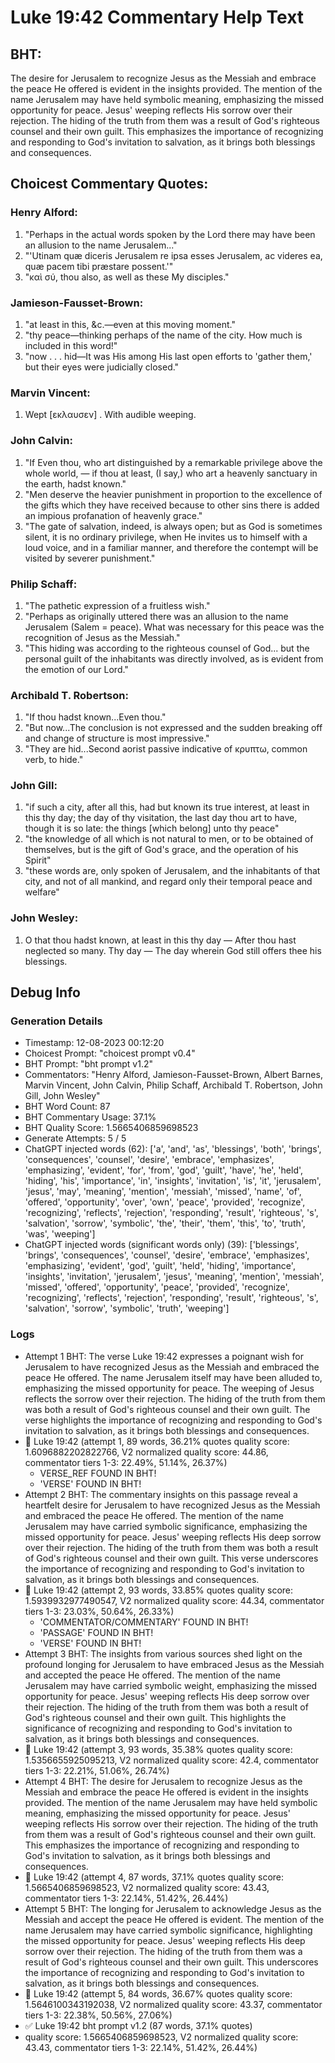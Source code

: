 # Luke 19:42 Commentary Help Text

## BHT:
The desire for Jerusalem to recognize Jesus as the Messiah and embrace the peace He offered is evident in the insights provided. The mention of the name Jerusalem may have held symbolic meaning, emphasizing the missed opportunity for peace. Jesus' weeping reflects His sorrow over their rejection. The hiding of the truth from them was a result of God's righteous counsel and their own guilt. This emphasizes the importance of recognizing and responding to God's invitation to salvation, as it brings both blessings and consequences.

## Choicest Commentary Quotes:
### Henry Alford:
1. "Perhaps in the actual words spoken by the Lord there may have been an allusion to the name Jerusalem..."
2. "'Utinam quæ diceris Jerusalem re ipsa esses Jerusalem, ac videres ea, quæ pacem tibi præstare possent.'" 
3. "καὶ σύ, thou also, as well as these My disciples."

### Jamieson-Fausset-Brown:
1. "at least in this, &c.—even at this moving moment."
2. "thy peace—thinking perhaps of the name of the city. How much is included in this word!"
3. "now . . . hid—It was His among His last open efforts to 'gather them,' but their eyes were judicially closed."

### Marvin Vincent:
1. Wept [εκλαυσεν] . With audible weeping.


### John Calvin:
1. "If Even thou, who art distinguished by a remarkable privilege above the whole world, — if thou at least, (I say,) who art a heavenly sanctuary in the earth, hadst known."
2. "Men deserve the heavier punishment in proportion to the excellence of the gifts which they have received because to other sins there is added an impious profanation of heavenly grace."
3. "The gate of salvation, indeed, is always open; but as God is sometimes silent, it is no ordinary privilege, when He invites us to himself with a loud voice, and in a familiar manner, and therefore the contempt will be visited by severer punishment."

### Philip Schaff:
1. "The pathetic expression of a fruitless wish."
2. "Perhaps as originally uttered there was an allusion to the name Jerusalem (Salem = peace). What was necessary for this peace was the recognition of Jesus as the Messiah."
3. "This hiding was according to the righteous counsel of God... but the personal guilt of the inhabitants was directly involved, as is evident from the emotion of our Lord."

### Archibald T. Robertson:
1. "If thou hadst known...Even thou." 
2. "But now...The conclusion is not expressed and the sudden breaking off and change of structure is most impressive."
3. "They are hid...Second aorist passive indicative of κρυπτω, common verb, to hide."

### John Gill:
1. "if such a city, after all this, had but known its true interest, at least in this thy day; the day of thy visitation, the last day thou art to have, though it is so late: the things [which belong] unto thy peace"
2. "the knowledge of all which is not natural to men, or to be obtained of themselves, but is the gift of God's grace, and the operation of his Spirit"
3. "these words are, only spoken of Jerusalem, and the inhabitants of that city, and not of all mankind, and regard only their temporal peace and welfare"

### John Wesley:
1. O that thou hadst known, at least in this thy day — After thou hast neglected so many.
Thy day — The day wherein God still offers thee his blessings.



## Debug Info
### Generation Details
- Timestamp: 12-08-2023 00:12:20
- Choicest Prompt: "choicest prompt v0.4"
- BHT Prompt: "bht prompt v1.2"
- Commentators: "Henry Alford, Jamieson-Fausset-Brown, Albert Barnes, Marvin Vincent, John Calvin, Philip Schaff, Archibald T. Robertson, John Gill, John Wesley"
- BHT Word Count: 87
- BHT Commentary Usage: 37.1%
- BHT Quality Score: 1.5665406859698523
- Generate Attempts: 5 / 5
- ChatGPT injected words (62):
	['a', 'and', 'as', 'blessings', 'both', 'brings', 'consequences', 'counsel', 'desire', 'embrace', 'emphasizes', 'emphasizing', 'evident', 'for', 'from', 'god', 'guilt', 'have', 'he', 'held', 'hiding', 'his', 'importance', 'in', 'insights', 'invitation', 'is', 'it', 'jerusalem', 'jesus', 'may', 'meaning', 'mention', 'messiah', 'missed', 'name', 'of', 'offered', 'opportunity', 'over', 'own', 'peace', 'provided', 'recognize', 'recognizing', 'reflects', 'rejection', 'responding', 'result', 'righteous', 's', 'salvation', 'sorrow', 'symbolic', 'the', 'their', 'them', 'this', 'to', 'truth', 'was', 'weeping']
- ChatGPT injected words (significant words only) (39):
	['blessings', 'brings', 'consequences', 'counsel', 'desire', 'embrace', 'emphasizes', 'emphasizing', 'evident', 'god', 'guilt', 'held', 'hiding', 'importance', 'insights', 'invitation', 'jerusalem', 'jesus', 'meaning', 'mention', 'messiah', 'missed', 'offered', 'opportunity', 'peace', 'provided', 'recognize', 'recognizing', 'reflects', 'rejection', 'responding', 'result', 'righteous', 's', 'salvation', 'sorrow', 'symbolic', 'truth', 'weeping']

### Logs
- Attempt 1 BHT: The verse Luke 19:42 expresses a poignant wish for Jerusalem to have recognized Jesus as the Messiah and embraced the peace He offered. The name Jerusalem itself may have been alluded to, emphasizing the missed opportunity for peace. The weeping of Jesus reflects the sorrow over their rejection. The hiding of the truth from them was both a result of God's righteous counsel and their own guilt. The verse highlights the importance of recognizing and responding to God's invitation to salvation, as it brings both blessings and consequences.
- 🔄 Luke 19:42 (attempt 1, 89 words, 36.21% quotes quality score: 1.6096882202822766, V2 normalized quality score: 44.86, commentator tiers 1-3: 22.49%, 51.14%, 26.37%) 
	- VERSE_REF FOUND IN BHT! 
	- 'VERSE' FOUND IN BHT!
- Attempt 2 BHT: The commentary insights on this passage reveal a heartfelt desire for Jerusalem to have recognized Jesus as the Messiah and embraced the peace He offered. The mention of the name Jerusalem may have carried symbolic significance, emphasizing the missed opportunity for peace. Jesus' weeping reflects His deep sorrow over their rejection. The hiding of the truth from them was both a result of God's righteous counsel and their own guilt. This verse underscores the importance of recognizing and responding to God's invitation to salvation, as it brings both blessings and consequences.
- 🔄 Luke 19:42 (attempt 2, 93 words, 33.85% quotes quality score: 1.5939932977490547, V2 normalized quality score: 44.34, commentator tiers 1-3: 23.03%, 50.64%, 26.33%) 
	- 'COMMENTATOR/COMMENTARY' FOUND IN BHT! 
	- 'PASSAGE' FOUND IN BHT! 
	- 'VERSE' FOUND IN BHT!
- Attempt 3 BHT: The insights from various sources shed light on the profound longing for Jerusalem to have embraced Jesus as the Messiah and accepted the peace He offered. The mention of the name Jerusalem may have carried symbolic weight, emphasizing the missed opportunity for peace. Jesus' weeping reflects His deep sorrow over their rejection. The hiding of the truth from them was both a result of God's righteous counsel and their own guilt. This highlights the significance of recognizing and responding to God's invitation to salvation, as it brings both blessings and consequences.
- 🔄 Luke 19:42 (attempt 3, 93 words, 35.38% quotes quality score: 1.5356655925095213, V2 normalized quality score: 42.4, commentator tiers 1-3: 22.21%, 51.06%, 26.74%)
- Attempt 4 BHT: The desire for Jerusalem to recognize Jesus as the Messiah and embrace the peace He offered is evident in the insights provided. The mention of the name Jerusalem may have held symbolic meaning, emphasizing the missed opportunity for peace. Jesus' weeping reflects His sorrow over their rejection. The hiding of the truth from them was a result of God's righteous counsel and their own guilt. This emphasizes the importance of recognizing and responding to God's invitation to salvation, as it brings both blessings and consequences.
- 🔄 Luke 19:42 (attempt 4, 87 words, 37.1% quotes quality score: 1.5665406859698523, V2 normalized quality score: 43.43, commentator tiers 1-3: 22.14%, 51.42%, 26.44%)
- Attempt 5 BHT: The longing for Jerusalem to acknowledge Jesus as the Messiah and accept the peace He offered is evident. The mention of the name Jerusalem may have carried symbolic significance, highlighting the missed opportunity for peace. Jesus' weeping reflects His deep sorrow over their rejection. The hiding of the truth from them was a result of God's righteous counsel and their own guilt. This underscores the importance of recognizing and responding to God's invitation to salvation, as it brings both blessings and consequences.
- 🔄 Luke 19:42 (attempt 5, 84 words, 36.67% quotes quality score: 1.5646100343192038, V2 normalized quality score: 43.37, commentator tiers 1-3: 22.38%, 50.56%, 27.06%)
- ✅ Luke 19:42 bht prompt v1.2 (87 words, 37.1% quotes)
- quality score: 1.5665406859698523, V2 normalized quality score: 43.43, commentator tiers 1-3: 22.14%, 51.42%, 26.44%)